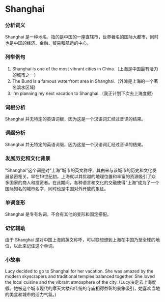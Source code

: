 # Shanghai

### 分析词义

  

Shanghai 是一种地名，指的是中国的一座直辖市，世界著名的国际大都市，同时也是中国的经济、金融、贸易和航运的中心。

  

### 列举例句

  

1.  Shanghai is one of the most vibrant cities in China.（上海是中国最有活力的城市之一）
2.  The Bund is a famous waterfront area in Shanghai.（外滩是上海的一个著名滨水区域)
3.  I'm planning my next vacation to Shanghai.（我正计划下次去上海度假）

  

### 词根分析

  

Shanghai 并无特定的英语词根，因为这是一个汉语词汇经过音译的结果。

  

### 词缀分析

  

Shanghai 并无特定的英语词缀，因为这是一个汉语词汇经过音译的结果。

  

### 发展历史和文化背景

  

"Shanghai"这个词是对“上海”城市的英文称呼，其由来与该城市的历史和文化发展紧密相关。早在19世纪初，上海就以其优越的地理位置和丰富的资源吸引了众多国家的商人和投资者。在此期间，各种语言和文化的交融使得“上海”成为了一个国际知名的城市名字，同时也是中国对外开放的象征。

  

### 单词变形

  

Shanghai 是专有名词，不会有其他的变形和固定搭配。

  

### 记忆辅助

  

由于 Shanghai 是对中国上海的英文称呼，可以联想想到上海在中国乃至全球的地位，以此来记住这个单词。

  

### 小故事

  

Lucy decided to go to Shanghai for her vacation. She was amazed by the modern skyscrapers and traditional temples balanced together. She loved the local cuisine and the vibrant atmosphere of the city. (Lucy决定去上海度假。她被这个城市现代的摩天大楼和传统的寺庙相得益彰的景象吸引，她喜欢当地的美食和城市的活力气氛。)
